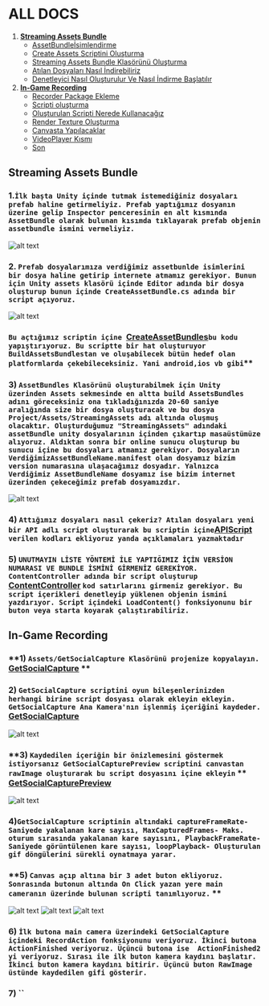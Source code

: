 # ALL DOCS

1.  **[Streaming Assets Bundle](https://github.com/berkcancabuk/Docs#streaming-assets-bundle)**
    - [AssetBundleİsimlendirme](https://github.com/berkcancabuk/Docs#1i%CC%87lk-ba%C5%9Fta-unity-i%C3%A7inde-tutmak-istemedi%C4%9Finiz-dosyalar%C4%B1-prefab-haline-getirmeliyiz-prefab-yapt%C4%B1%C4%9F%C4%B1m%C4%B1z-dosyan%C4%B1n-%C3%BCzerine-gelip-inspector-penceresinin-en-alt-k%C4%B1sm%C4%B1nda-assetbundle-olarak-bulunan-k%C4%B1s%C4%B1mda-t%C4%B1klayarak-prefab-objenin-assetbundle-ismini-vermeliyiz)
    - [Create Assets Scriptini Oluşturma](https://github.com/berkcancabuk/Docs#2-prefab-dosyalar%C4%B1m%C4%B1za-verdi%C4%9Fimiz-assetbunlde-isimlerini-bir-dosya-haline-getirip-internete-atmam%C4%B1z-gerekiyor-bunun-i%C3%A7in-unity-assets-klas%C3%B6r%C3%BC-i%C3%A7inde-editor-ad%C4%B1nda-bir-dosya-olu%C5%9Fturup-bunun-i%C3%A7inde-createassetbundlecs-ad%C4%B1nda-bir-script-a%C3%A7%C4%B1yoruz)
    - [Streaming Assets Bundle Klasörünü Oluşturma](https://github.com/berkcancabuk/Docs#3-assetbundles-klas%C3%B6r%C3%BCn%C3%BC-olu%C5%9Fturabilmek-i%C3%A7in-unity-%C3%BCzerinden-assets-sekmesinde-en-altta-build-assetsbundles-ad%C4%B1n%C4%B1-g%C3%B6receksiniz-ona-t%C4%B1klad%C4%B1%C4%9F%C4%B1n%C4%B1zda-20-60-saniye-aral%C4%B1%C4%9F%C4%B1nda-size-bir-dosya-olu%C5%9Fturacak-ve-bu-dosya-projectassetsstreamingassets-ad%C4%B1-alt%C4%B1nda-olu%C5%9Fmu%C5%9F-olacakt%C4%B1r-olu%C5%9Fturdu%C4%9Fumuz-streamingassets-ad%C4%B1ndaki-assetbundle-unity-dosyalar%C4%B1n%C4%B1n-i%C3%A7inden-%C3%A7%C4%B1kart%C4%B1p-masa%C3%BCst%C3%BCm%C3%BCze-al%C4%B1yoruz-ald%C4%B1ktan-sonra-bir-online-sunucu-olu%C5%9Fturup-bu-sunucu-i%C3%A7ine-bu-dosyalar%C4%B1-atmam%C4%B1z-gerekiyor-dosyalar%C4%B1n-verdi%C4%9Fimizassetbundlenamemanifest-olan-dosyam%C4%B1z-bizim-version-numaras%C4%B1na-ula%C5%9Faca%C4%9F%C4%B1m%C4%B1z-dosyad%C4%B1r-yaln%C4%B1zca-verdi%C4%9Fimiz-assetbundlename-dosyam%C4%B1z-ise-bizim-internet-%C3%BCzerinden-%C3%A7ekece%C4%9Fimiz-prefab-dosyam%C4%B1zd%C4%B1r-)
    - [Atılan Dosyaları Nasıl İndirebiliriz](https://github.com/berkcancabuk/Docs#4-att%C4%B1%C4%9F%C4%B1m%C4%B1z-dosyalar%C4%B1-nas%C4%B1l-%C3%A7ekeriz-at%C4%B1lan-dosyalar%C4%B1-yeni-bir-api-adl%C4%B1-script-olu%C5%9Fturarak-bu-scriptin-i%C3%A7ineapiscript-verilen-kodlar%C4%B1-ekliyoruz-yanda-a%C3%A7%C4%B1klamalar%C4%B1-yazmaktad%C4%B1r)
    - [Denetleyici Nasıl Oluşturulur Ve Nasıl İndirme Başlatılır](https://github.com/berkcancabuk/Docs#5-unutmayin-li%CC%87ste-y%C3%B6ntemi%CC%87-i%CC%87le-yapti%C4%9Fimiz-i%CC%87%C3%A7i%CC%87n-versi%CC%87on-numarasi-ve-bundle-i%CC%87smi%CC%87ni%CC%87-gi%CC%87rmeni%CC%87z-gereki%CC%87yor-contentcontroller-ad%C4%B1nda-bir-script-olu%C5%9Fturup-contentcontroller-kod-sat%C4%B1rlar%C4%B1n%C4%B1-girmeniz-gerekiyor-bu-script-i%C3%A7erikleri-denetleyip-y%C3%BCklenen-objenin-ismini-yazd%C4%B1r%C4%B1yor-script-i%C3%A7indeki-loadcontent-fonksiyonunu-bir-buton-veya-starta-koyarak-%C3%A7al%C4%B1%C5%9Ft%C4%B1rabiliriz)
2. **[In-Game Recording](https://github.com/berkcancabuk/Docs/blob/main/README.md#in-game-recording)**
    - [Recorder Package Ekleme](https://github.com/berkcancabuk/Docs#1-i%CC%87lk-ba%C5%9Fta-unity-de-window-sekmesinin-alt%C4%B1nda-package-manager-e-girip-recorder-paketini-indirip-import-ediyoruz-) 
    - [Scripti oluşturma](https://github.com/berkcancabuk/Docs#2-bir-adet-script-olu%C5%9Fturup-scriptin-i%C3%A7ine-ingamerecord-kodun-i%C3%A7inde-nerenin-ne-i%C5%9Fe-yarad%C4%B1%C4%9F%C4%B1-hakk%C4%B1nda-bilgiler-mevcut)
    - [Oluşturulan Scripti Nerede Kullanacağız](https://github.com/berkcancabuk/Docs#3-bu-scripti-main-camera-n%C4%B1n-alt%C4%B1na-at%C4%B1yoruz-ard%C4%B1ndan-main-camera-alt%C4%B1na-component-olarak-video-player-ekliyoruz-ve-scripti-att%C4%B1%C4%9F%C4%B1m%C4%B1z-yerde-video-playeri-tan%C4%B1mlamak-i%C3%A7in-main-cameray%C4%B1-hierarchy-den-s%C3%BCr%C3%BCkl%C3%BCyoruz-)
    - [Render Texture Oluşturma](https://github.com/berkcancabuk/Docs#4projectin-alt%C4%B1na-sa%C4%9F-t%C4%B1klay%C4%B1p-render-texture-yi-se%C3%A7iyoruz-se%C3%A7tikten-sonra-size-olarak-1920-1080-veriyoruz)
    - [Canvasta Yapılacaklar](https://github.com/berkcancabuk/Docs#5-canvas-a%C3%A7%C4%B1p-alt%C4%B1na-bir-buton-bir-rawimage-ekliyoruz-sonras%C4%B1nda-butonun-alt%C4%B1nda-on-click-yazan-yere-main-cameran%C4%B1n-%C3%BCzerinde-bulunan-scripti-tan%C4%B1ml%C4%B1yoruz-rawimage-de-ise-yeni-olu%C5%9Fturdu%C4%9Fumuz-render-texture-yi-tan%C4%B1ml%C4%B1yoruz-)
    - [VideoPlayer Kısmı](https://github.com/berkcancabuk/Docs#6-main-camera-%C3%BCzerine-gelerek-video-player-alt%C4%B1nda-render-mode-yi-render-texture-ye-al%C4%B1yoruz-ve-alt%C4%B1na-bizim-yeni-olu%C5%9Fturdu%C4%9Fumuz-render-textureyi-veriyoruz)
    - [Son](https://github.com/berkcancabuk/Docs#7-oyunu-ba%C5%9Flat%C4%B1p-buton-%C3%BCzerine-t%C4%B1klad%C4%B1%C4%9F%C4%B1m%C4%B1zda-hem-video-klibimizi-%C3%A7ekicektir-hemde-videoyu-belirledi%C4%9Fimiz-rawimage-k%C4%B1sm%C4%B1nda-oynatacakt%C4%B1r-rawimage-boyutunu-istedi%C4%9Finiz-%C5%9Fekilde-ayarlayabilirsiniz)
## Streaming Assets Bundle

### **1.`İlk başta Unity içinde tutmak istemediğiniz dosyaları prefab haline getirmeliyiz. Prefab yaptığımız dosyanın üzerine gelip Inspector penceresinin en alt kısmında AssetBundle olarak bulunan kısımda tıklayarak prefab objenin assetbundle ismini vermeliyiz.`**

![alt text](https://github.com/berkcancabuk/AssetsBundleStreaming/blob/main/Assetbundlename.png)

### **2. `Prefab dosyalarımıza verdiğimiz assetbunlde isimlerini bir dosya haline getirip internete atmamız gerekiyor. Bunun için Unity assets klasörü içinde Editor adında bir dosya oluşturup bunun içinde CreateAssetBundle.cs adında bir script açıyoruz.`**

![alt text](https://github.com/berkcancabuk/AssetsBundleStreaming/blob/main/EditorCreateAssetBundle.png)

### `Bu açtığımız scriptin içine `[CreateAssetBundles](https://github.com/berkcancabuk/AssetsBundleStreaming/blob/main/CreateAssetBundles.cs)`bu kodu yapıştırıyoruz. Bu scriptte bir hat oluşturuyor BuildAssetsBundlestan ve oluşabilecek bütün hedef olan platformlarda çekebileceksiniz. Yani android,ios vb gibi`**

### **3) `AssetBundles Klasörünü oluşturabilmek için Unity üzerinden Assets sekmesinde en altta build AssetsBundles adını göreceksiniz ona tıkladığınızda 20-60 saniye aralığında size bir dosya oluşturacak ve bu dosya Project/Assets/StreamingAssets adı altında oluşmuş olacaktır. Oluşturduğumuz "StreamingAssets" adındaki assetBundle unity dosyalarının içinden çıkartıp masaüstümüze alıyoruz. Aldıktan sonra bir online sunucu oluşturup bu sunucu içine bu dosyaları atmamız gerekiyor. Dosyaların VerdiğimizAssetBundleName.manifest olan dosyamız bizim version numarasına ulaşacağımız dosyadır. Yalnızca Verdiğimiz AssetBundleName dosyamız ise bizim internet üzerinden çekeceğimiz prefab dosyamızdır. `**

![alt text](https://github.com/berkcancabuk/AssetsBundleStreaming/blob/main/AssetSekmesi.png)



### **4) `Attığımız dosyaları nasıl çekeriz? Atılan dosyaları yeni bir API adlı script oluşturarak bu scriptin içine`[APIScript](https://github.com/berkcancabuk/AssetsBundleStreaming/blob/main/API.cs) `verilen kodları ekliyoruz yanda açıklamaları yazmaktadır`**

### **5) `UNUTMAYIN LİSTE YÖNTEMİ İLE YAPTIĞIMIZ İÇİN VERSİON NUMARASI VE BUNDLE İSMİNİ GİRMENİZ GEREKİYOR. ContentController adında bir script oluşturup` [ContentController](https://github.com/berkcancabuk/AssetsBundleStreaming/blob/main/ContentController.cs) `kod satırlarını girmeniz gerekiyor. Bu script içerikleri denetleyip yüklenen objenin ismini yazdırıyor. Script içindeki LoadContent() fonksiyonunu bir buton veya starta koyarak çalıştırabiliriz.`**

## In-Game Recording

### **1) `Assets/GetSocialCapture Klasörünü projenize kopyalayın.` [GetSocialCapture](https://github.com/berkcancabuk/In-Game-Recording-Gif/tree/main/Assets/GetSocialCapture) **

### **2) `GetSocialCapture scriptini oyun bileşenlerinizden herhangi birine script dosyası olarak ekleyin ekleyin. GetSocialCapture Ana Kamera'nın işlenmiş içeriğini kaydeder.`** [GetSocialCapture](https://github.com/berkcancabuk/In-Game-Recording-Gif/blob/main/Assets/GetSocialCapture/Scripts/GetSocialCapture.cs)
![alt text](https://github.com/berkcancabuk/In-Game-Recording-Gif/blob/main/5.png)
### **3) `Kaydedilen içeriğin bir önizlemesini göstermek istiyorsanız GetSocialCapturePreview scriptini canvastan rawImage oluşturarak bu script dosyasını içine ekleyin` ** [GetSocialCapturePreview](https://github.com/berkcancabuk/In-Game-Recording-Gif/blob/main/Assets/GetSocialCapture/Scripts/GetSocialCapturePreview.cs)
![alt text](https://github.com/berkcancabuk/In-Game-Recording-Gif/blob/main/1.png)

### **4)`GetSocialCapture scriptinin altındaki captureFrameRate- Saniyede yakalanan kare sayısı, MaxCapturedFrames- Maks. oturum sırasında yakalanan kare sayısını, PlaybackFrameRate- Saniyede görüntülenen kare sayısı, loopPlayback- Oluşturulan gif döngülerini sürekli oynatmaya yarar.`**

### **5) `Canvas açıp altına bir 3 adet buton ekliyoruz. Sonrasında butonun altında On Click yazan yere main cameranın üzerinde bulunan scripti tanımlıyoruz.` **
![alt text](https://github.com/berkcancabuk/In-Game-Recording-Gif/blob/main/3.png)
![alt text](https://github.com/berkcancabuk/In-Game-Recording-Gif/blob/main/4.png)
![alt text](https://github.com/berkcancabuk/In-Game-Recording-Gif/blob/main/2.png)
### **6) `İlk butona main camera üzerindeki GetSocialCapture içindeki RecordAction fonksiyonunu veriyoruz. İkinci butona ActionFinished veriyoruz. Üçüncü butona ise  ActionFinished2 yi veriyoruz. Sırası ile ilk buton kamera kaydını başlatır. İkinci buton kamera kaydını bitirir. Üçüncü buton RawImage üstünde kaydedilen gifi gösterir.`**

### **7) ``**
